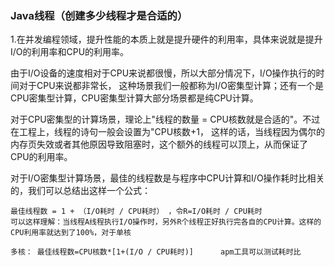 ### Java线程（创建多少线程才是合适的）

1.在并发编程领域，提升性能的本质上就是提升硬件的利用率，具体来说就是提升I/O的利用率和CPU的利用率。

由于I/O设备的速度相对于CPU来说都很慢，所以大部分情况下，I/O操作执行的时间对于CPU来说都非常长，
    这种场景我们一般都称为I/O密集型计算；还有一个是CPU密集型计算，CPU密集型计算大部分场景都是纯CPU计算。

对于CPU密集型的计算场景，理论上"线程的数量 = CPU核数就是合适的"。不过在工程上，线程的诗句一般会设置为"CPU核数+1，
    这样的话，当线程因为偶尔的内存页失效或者其他原因导致阻塞时，这个额外的线程可以顶上，从而保证了CPU的利用率。


 对于I/O密集型计算场景，最佳的线程数是与程序中CPU计算和I/O操作耗时比相关的，我们可以总结出这样一个公式：

    最佳线程数 = 1 + （I/O耗时 / CPU耗时） ，令R=I/O耗时 / CPU耗时
    可以这样理解：当线程A线程执行I/O操作时，另外R个线程正好执行完各自的CPU计算。这样的CPU利用率就达到了100%，对于单核

    多核： 最佳线程数=CPU核数*[1+(I/O / CPU耗时)]      apm工具可以测试耗时比

